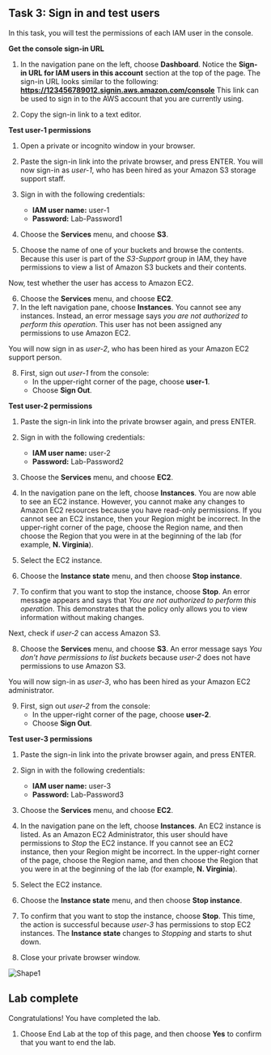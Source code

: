 ## **Task 3: Sign in and test users**

In this task, you will test the permissions of each IAM user in the console.

**Get the console sign-in URL**

1. In the navigation pane on the left, choose **Dashboard**.
   Notice the **Sign-in URL for IAM users in this account** section at the top of the page. The sign-in URL looks similar to the following: **https://123456789012.signin.aws.amazon.com/console** This link can be used to sign in to the AWS account that you are currently using.

1. Copy the sign-in link to a text editor.

**Test user-1 permissions**

1. Open a private or incognito window in your browser.
2. Paste the sign-in link into the private browser, and press ENTER.
   You will now sign-in as _user-1_, who has been hired as your Amazon S3 storage support staff.

3. Sign in with the following credentials:
   - **IAM user name:** user-1
   - **Password:** Lab-Password1
4. Choose the **Services** menu, and choose **S3**.
5. Choose the name of one of your buckets and browse the contents.
   Because this user is part of the _S3-Support_ group in IAM, they have permissions to view a list of Amazon S3 buckets and their contents.

Now, test whether the user has access to Amazon EC2.

6. Choose the **Services** menu, and choose **EC2**.
7. In the left navigation pane, choose **Instances**.
   You cannot see any instances. Instead, an error message says _you are not authorized to perform this operation_. This user has not been assigned any permissions to use Amazon EC2.

You will now sign in as _user-2_, who has been hired as your Amazon EC2 support person.

8. First, sign out _user-1_ from the console:
   - In the upper-right corner of the page, choose **user-1**.
   - Choose **Sign Out**.

**Test user-2 permissions**

1. Paste the sign-in link into the private browser again, and press ENTER.
2. Sign in with the following credentials:
   - **IAM user name:** user-2
   - **Password:** Lab-Password2
3. Choose the **Services** menu, and choose **EC2**.
4. In the navigation pane on the left, choose **Instances**.
   You are now able to see an EC2 instance. However, you cannot make any changes to Amazon EC2 resources because you have read-only permissions.
   If you cannot see an EC2 instance, then your Region might be incorrect. In the upper-right corner of the page, choose the Region name, and then choose the Region that you were in at the beginning of the lab (for example, **N. Virginia**).

5. Select the EC2 instance.
6. Choose the **Instance state** menu, and then choose **Stop instance**.
7. To confirm that you want to stop the instance, choose **Stop**.
   An error message appears and says that _You are not authorized to perform this operation_. This demonstrates that the policy only allows you to view information without making changes.

Next, check if _user-2_ can access Amazon S3.

8. Choose the **Services** menu, and choose **S3**.
   An error message says _You don't have permissions to list buckets_ because _user-2_ does not have permissions to use Amazon S3.

You will now sign-in as _user-3_, who has been hired as your Amazon EC2 administrator.

9. First, sign out _user-2_ from the console:
   - In the upper-right corner of the page, choose **user-2**.
   - Choose **Sign Out**.

**Test user-3 permissions**

1. Paste the sign-in link into the private browser again, and press ENTER.
2. Sign in with the following credentials:
   - **IAM user name:** user-3
   - **Password:** Lab-Password3
3. Choose the **Services** menu, and choose **EC2**.
4. In the navigation pane on the left, choose **Instances**.
   An EC2 instance is listed. As an Amazon EC2 Administrator, this user should have permissions to _Stop_ the EC2 instance.
   If you cannot see an EC2 instance, then your Region might be incorrect. In the upper-right corner of the page, choose the Region name, and then choose the Region that you were in at the beginning of the lab (for example, **N. Virginia**).

5. Select the EC2 instance.
6. Choose the **Instance state** menu, and then choose **Stop instance**.
7. To confirm that you want to stop the instance, choose **Stop**.
   This time, the action is successful because _user-3_ has permissions to stop EC2 instances. The **Instance state** changes to _Stopping_ and starts to shut down.

8. Close your private browser window.

![Shape1](RackMultipart20230730-1-ulob7o_html_e59097e6e774bae0.gif)

## **Lab complete**

Congratulations! You have completed the lab.

1. Choose End Lab at the top of this page, and then choose **Yes** to confirm that you want to end the lab.
